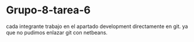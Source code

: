 # Grupo-8-tarea-6

cada integrante trabajo en el apartado development directamente en git. ya que no pudimos enlazar git con netbeans.
